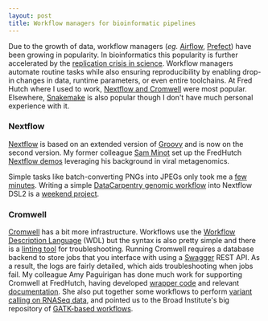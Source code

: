 ```yaml
---
layout: post
title: Workflow managers for bioinformatic pipelines
---
```


Due to the growth of data, workflow managers (_eg._ [Airflow](https://airflow.apache.org/), [Prefect](https://www.prefect.io/)) have been growing in popularity. In bioinformatics this popularity is further accelerated by the [replication crisis in science](https://jamanetwork.com/journals/jama/fullarticle/201218). Workflow managers automate routine tasks while also ensuring reproducibility by enabling drop-in changes in data, runtime parameters, or even entire toolchains. At Fred Hutch where I used to work, [Nextflow and Cromwell](https://sciwiki.fredhutch.org/scicomputing/software_overview/#workflow-managers) were most popular. Elsewhere, [Snakemake](https://github.com/snakemake/snakemake) is also popular though I don't have much personal experience with it.

### Nextflow

[Nextflow](https://www.nextflow.io/) is based on an extended version of [Groovy](http://groovy-lang.org) and is now on the second version. My former colleague [Sam Minot](https://www.minot.bio/) set up the FredHutch [Nextflow demos](https://github.com/FredHutch/nf-core-aligngenomes) leveraging his background in viral metagenomics.

Simple tasks like batch-converting PNGs into JPEGs only took me a [few minutes](https://github.com/ptvan/workflows/blob/master/nextflow/image_processing.nf). Writing a simple [DataCarpentry genomic workflow](https://datacarpentry.org/wrangling-genomics/) into Nextflow DSL2 is a [weekend project](https://github.com/ptvan/workflows/tree/master/wrangling_genomics).

### Cromwell

[Cromwell](https://github.com/broadinstitute/cromwell) has a bit more infrastructure. Workflows use the [Workflow Description Language](https://openwdl.org/) (WDL) but the syntax is also pretty simple and there is a [linting tool](https://cromwell.readthedocs.io/en/stable/WOMtool/) for troubleshooting. Running Cromwell requires a database backend to store jobs that you interface with using a [Swagger](https://swagger.io/) REST API. As a result, the logs are fairly detailed, which aids troubleshooting when jobs fail. My colleague Amy Paguirigan has done much work for supporting Cromwell at FredHutch, having developed [wrapper code](https://github.com/fredhutch/fh.wdlr) and relevant [documentation](https://sciwiki.fredhutch.org/compdemos/Cromwell/). She also put together some workflows to perform [variant calling on RNASeq data](https://github.com/FredHutch/tg-wdl-RNAseqVariantCalling), and pointed us to the Broad Institute's big repository of [GATK-based workflows](https://github.com/gatk-workflows).
